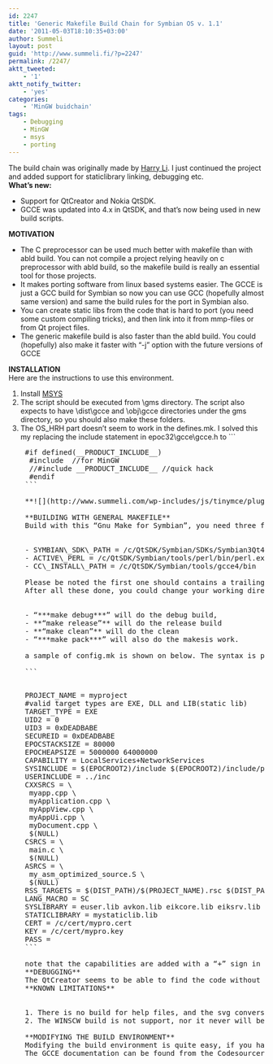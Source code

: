 ```yaml
---
id: 2247
title: 'Generic Makefile Build Chain for Symbian OS v. 1.1'
date: '2011-05-03T18:10:35+03:00'
author: Summeli
layout: post
guid: 'http://www.summeli.fi/?p=2247'
permalink: /2247/
aktt_tweeted:
    - '1'
aktt_notify_twitter:
    - 'yes'
categories:
    - 'MinGW buidchain'
tags:
    - Debugging
    - MinGW
    - msys
    - porting
---
```


The build chain was originally made by [Harry Li](http://blogs.forum.nokia.com/blog/harry-lis-forum-nokia-blog/2009/02/10/a-generic-makefile-build-script-for-symbian). I just continued the project and added support for staticlibrary linking, debugging etc.  
**What’s new:**

- Support for QtCreator and Nokia QtSDK.
- GCCE was updated into 4.x in QtSDK, and that’s now being used in new build scripts.

**MOTIVATION**

- The C preprocessor can be used much better with makefile than with abld build. You can not compile a project relying heavily on c preprocessor with abld build, so the makefile build is really an essential tool for those projects.
- It makes porting software from linux based systems easier. The GCCE is just a GCC build for Symbian so now you can use GCC (hopefully almost same version) and same the build rules for the port in Symbian also.
- You can create static libs from the code that is hard to port (you need some custom compiling tricks), and then link into it from mmp-files or from Qt project files.
- The generic makefile build is also faster than the abld build. You could (hopefully) also make it faster with “-j” option with the future versions of GCCE

**INSTALLATION**  
Here are the instructions to use this environment.

1. Install [MSYS](http://www.mingw.org/wiki/msys)
2. The script should be executed from \\gms directory. The script also expects to have \\dist\\gcce and \\obj\\gcce directories under the gms directory, so you should also make these folders.
3. The OS\_HRH part doesn’t seem to work in the defines.mk. I solved this my replacing the include statement in epoc32\\gcce\\gcce.h to ```
    <pre class="brush: cpp; title: ; notranslate" title="">
    #if defined(__PRODUCT_INCLUDE__)
     #include <variant/Symbian_OS.hrh> //for MinGW
     //#include __PRODUCT_INCLUDE__ //quick hack
     #endif
    ```
    
    **![](http://www.summeli.com/wp-includes/js/tinymce/plugins/wordpress/img/trans.gif "More...")![](http://www.summeli.com/wp-includes/js/tinymce/plugins/wordpress/img/trans.gif "More...")**  
       
    **BUILDING WITH GENERAL MAKEFILE**  
    Build with this “Gnu Make for Symbian”, you need three files [Makefile](http://www.summeli.com/wp-content/uploads/2011/05/Makefile.txt), [defines.mk](http://www.summeli.com/wp-content/uploads/2009/09/defines.mk) and config.mk in ***myapp/gms*** path. You should also make folders ***myapp/gms/dist/gcce*** and ***myapp/gms/obj/gcce*** . Also three environment parameters should be set like this:
    
    
    - SYMBIAN\_SDK\_PATH = /c/QtSDK/Symbian/SDKs/Symbian3Qt473/
    - ACTIVE\_PERL = /c/QtSDK/Symbian/tools/perl/bin/perl.exe
    - CC\_INSTALL\_PATH = /c/QtSDK/Symbian/tools/gcce4/bin
    
    Please be noted the first one should contains a trailing slash like classic EPOCROOT environment variable. The second one is the ActivePerl .exe file used by some resource compiler script. The last one is the path to GCCE compiler installation path, without trailing slash. If there are spaces in any of them, please use **“\\ ”** backslash with a space instead.  
    After all these done, you could change your working directory into the build home by “***cd /c/myapp/gms***“. Then use the following commands to build.
    
    
    - “***make debug***” will do the debug build,
    - **“make release”** will do the release build
    - **“make clean”** will do the clean
    - “***make pack***” will also do the makesis work.
    
    a sample of config.mk is shown on below. The syntax is pretty similar to the mmp file. Note that if you are creating a static library, then you don’t have to define uid’s and libraries to be linked etc (as in mmp-files).
    
    ```
    <pre class="brush: cpp; title: ; notranslate" title="">
    PROJECT_NAME = myproject
    #valid target types are EXE, DLL and LIB(static lib)
    TARGET_TYPE = EXE
    UID2 = 0
    UID3 = 0xDEADBABE
    SECUREID = 0xDEADBABE
    EPOCSTACKSIZE = 80000
    EPOCHEAPSIZE = 5000000 64000000
    CAPABILITY = LocalServices+NetworkServices
    SYSINCLUDE = $(EPOCROOT2)/include $(EPOCROOT2)/include/platform $(EPOCROOT2)/include/libc
    USERINCLUDE = ../inc
    CXXSRCS = \
     myapp.cpp \
     myApplication.cpp \
     myAppView.cpp \
     myAppUi.cpp \
     myDocument.cpp \
     $(NULL)
    CSRCS = \
     main.c \
     $(NULL)
    ASRCS = \
     my_asm_optimized_source.S \
     $(NULL)
    RSS_TARGETS = $(DIST_PATH)/$(PROJECT_NAME).rsc $(DIST_PATH)/$(PROJECT_NAME)_reg.rsc
    LANG_MACRO = SC
    SYSLIBRARY = euser.lib avkon.lib eikcore.lib eiksrv.lib apparc.lib estlib.lib efsrv.lib cone.lib
    STATICLIBRARY = mystaticlib.lib
    CERT = /c/cert/mypro.cert
    KEY = /c/cert/mypro.key
    PASS =
    ```
    
    note that the capabilities are added with a “+” sign in between capabilties. The cert, key and pass variables are for app signing.  
    **DEBUGGING**  
    The QtCreator seems to be able to find the code without any help, so no special tricks required in here.  
    **KNOWN LIMITATIONS**
    
    
    1. There is no build for help files, and the svg conversion is a bit limited. However the shouldn’t be any major issues, since you can build these with standard abld symbian build chain.
    2. The WINSCW build is not support, nor it never will be. The tool is made primary for porting libraries from Linux to Symbian.
    
    **MODIFYING THE BUILD ENVIRONMENT**  
    Modifying the build environment is quite easy, if you have any previous experience of editing Makefiles. You should take a look at Symbian OS post-linker [“elf2e32” documentation](http://developer.symbian.com/main/documentation/sdl/symbian94/sdk/doc_source/ToolsAndUtilities94/Build-ref/Elf2E32Syntax.html) if you like to change any symbian OS specific values. For example EPOCALLOWDLL data will be “–dlldata” value to the post linker etc.  
    The GCCE documentation can be found from the Codesourcery’s site. Here is link to the [GCCE 4.x documentation](http://www.codesourcery.com/sgpp/lite/arm/portal/release1589)